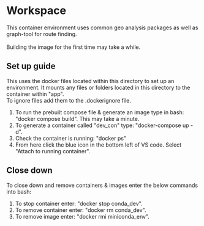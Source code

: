 # Workspace

This container environment uses common geo analysis packages as well as graph-tool for route finding. \
\
Building the image for the first time may take a while.

## Set up guide

This uses the docker files located within this directory to set up an environment. It mounts any files or folders located in this directory to the container within "app". \
To ignore files add them to the .dockerignore file.

1. To run the prebuilt compose file & generate an image type in bash: "docker compose build". This may take a minute.
2. To generate a container called "dev_con" type: "docker-compose up -d".
3. Check the container is running: "docker ps"
4. From here click the blue icon in the bottom left of VS code. Select "Attach to running container".

## Close down

To close down and remove containers & images enter the below commands into bash:

1. To stop container enter: "docker stop conda_dev".
2. To remove container enter: "docker rm conda_dev".
3. To remove image enter: "docker rmi miniconda_env".
